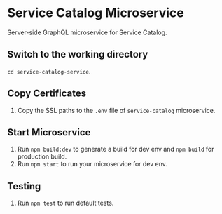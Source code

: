 Service Catalog Microservice
=================================================

Server-side GraphQL microservice for Service Catalog.

Switch to the working directory
------------

 `cd service-catalog-service`.

Copy Certificates
------------

  1. Copy the SSL paths to the `.env` file of `service-catalog` microservice.

Start Microservice
------------

  1. Run `npm build:dev` to generate a build for dev env and `npm build` for production build.
  2. Run `npm start` to run your microservice for dev env.

Testing
------------

  1. Run `npm test` to run default tests.
